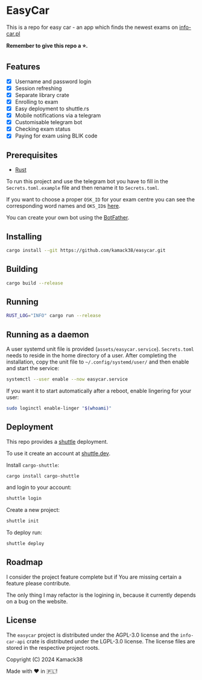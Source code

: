 # EasyCar

This is a repo for easy car - an app which finds the newest exams on
[info-car.pl](https://info-car.pl/)

**Remember to give this repo a ⭐.**

## Features

- [x] Username and password login
- [x] Session refreshing
- [x] Separate library crate
- [x] Enrolling to exam
- [x] Easy deployment to shuttle.rs
- [x] Mobile notifications via a telegram
- [x] Customisable telegram bot
- [x] Checking exam status
- [x] Paying for exam using BLIK code

## Prerequisites

- [Rust](https://www.rust-lang.org/learn/get-started)

To run this project and use the telegram bot you have to fill in the `Secrets.toml.example` file and
then rename it to `Secrets.toml`.

If you want to choose a proper `OSK_ID` for your exam centre you can see the corresponding word
names and `OKS_ID`s [here](./docs/WORD-mapping.md).

You can create your own bot using the [BotFather](https://t.me/botfather).

## Installing

```bash
cargo install --git https://github.com/kamack38/easycar.git
```

## Building

```bash
cargo build --release
```

## Running

```bash
RUST_LOG="INFO" cargo run --release
```

## Running as a daemon

A user systemd unit file is provided (`assets/easycar.service`). `Secrets.toml` needs to reside in
the home directory of a user. After completing the installation, copy the unit file to
`~/.config/systemd/user/` and then enable and start the service:

```bash
systemctl --user enable --now easycar.service
```

If you want it to start automatically after a reboot, enable lingering for your user:

```bash
sudo loginctl enable-linger "$(whoami)"
```

## Deployment

This repo provides a [shuttle](https://shuttle.dev) deployment.

To use it create an account at [shuttle.dev](https://console.shuttle.dev/signup).

Install `cargo-shuttle`:

```bash
cargo install cargo-shuttle
```

and login to your account:

```bash
shuttle login
```

Create a new project:

```bash
shuttle init
```

To deploy run:

```bash
shuttle deploy
```

## Roadmap

I consider the project feature complete but if You are missing certain a feature please contribute.

The only thing I may refactor is the logining in, because it currently depends on a bug on the
website.

## License

The `easycar` project is distributed under the AGPL-3.0 license and the `info-car-api` crate is
distributed under the LGPL-3.0 license. The license files are stored in the respective project
roots.

Copyright (C) 2024 Kamack38

Made with :heart: in :poland:!
